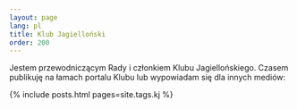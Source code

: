 ```yaml
---
layout: page
lang: pl
title: Klub Jagielloński
order: 200
---
```


Jestem przewodniczącym Rady i członkiem Klubu Jagiellońskiego. Czasem publikuję na łamach portalu Klubu lub wypowiadam się dla innych mediów:

{% include posts.html pages=site.tags.kj %}